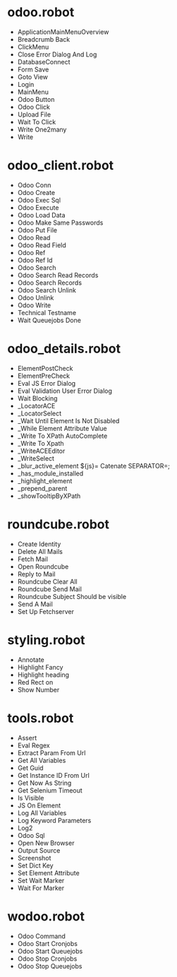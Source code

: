 # odoo.robot
  * ApplicationMainMenuOverview
  * Breadcrumb Back
  * ClickMenu
  * Close Error Dialog And Log
  * DatabaseConnect
  * Form Save
  * Goto View
  * Login
  * MainMenu
  * Odoo Button
  * Odoo Click
  * Upload File
  * Wait To Click
  * Write One2many
  * Write
# odoo_client.robot
  * Odoo Conn
  * Odoo Create
  * Odoo Exec Sql
  * Odoo Execute
  * Odoo Load Data
  * Odoo Make Same Passwords
  * Odoo Put File
  * Odoo Read
  * Odoo Read Field
  * Odoo Ref
  * Odoo Ref Id
  * Odoo Search
  * Odoo Search Read Records
  * Odoo Search Records
  * Odoo Search Unlink
  * Odoo Unlink
  * Odoo Write
  * Technical Testname
  * Wait Queuejobs Done
# odoo_details.robot
  * ElementPostCheck
  * ElementPreCheck
  * Eval JS Error Dialog
  * Eval Validation User Error Dialog
  * Wait Blocking
  * _LocatorACE
  * _LocatorSelect
  * _Wait Until Element Is Not Disabled
  * _While Element Attribute Value
  * _Write To XPath AutoComplete
  * _Write To Xpath
  * _WriteACEEditor
  * _WriteSelect
  * _blur_active_element    ${js}=    Catenate    SEPARATOR=;
  * _has_module_installed
  * _highlight_element
  * _prepend_parent
  * _showTooltipByXPath
# roundcube.robot
  * Create Identity
  * Delete All Mails
  * Fetch Mail
  * Open Roundcube
  * Reply to Mail
  * Roundcube Clear All
  * Roundcube Send Mail
  * Roundcube Subject Should be visible
  * Send A Mail
  * Set Up Fetchserver
# styling.robot
  * Annotate
  * Highlight Fancy
  * Highlight heading
  * Red Rect on
  * Show Number
# tools.robot
  * Assert
  * Eval Regex
  * Extract Param From Url
  * Get All Variables
  * Get Guid
  * Get Instance ID From Url
  * Get Now As String
  * Get Selenium Timeout
  * Is Visible
  * JS On Element
  * Log All Variables
  * Log Keyword Parameters
  * Log2
  * Odoo Sql
  * Open New Browser
  * Output Source
  * Screenshot
  * Set Dict Key
  * Set Element Attribute
  * Set Wait Marker
  * Wait For Marker
# wodoo.robot
  * Odoo Command
  * Odoo Start Cronjobs
  * Odoo Start Queuejobs
  * Odoo Stop Cronjobs
  * Odoo Stop Queuejobs